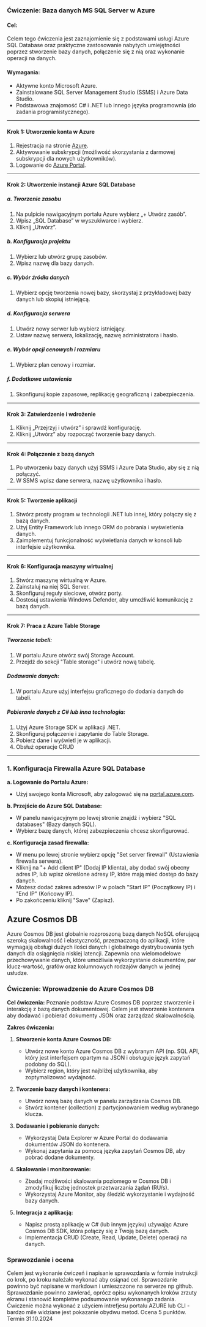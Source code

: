 
### Ćwiczenie: Baza danych MS SQL Server w Azure

#### Cel:
Celem tego ćwiczenia jest zaznajomienie się z podstawami usługi Azure SQL Database oraz praktyczne zastosowanie nabytych umiejętności poprzez stworzenie bazy danych, połączenie się z nią oraz wykonanie operacji na danych.

#### Wymagania:
- Aktywne konto Microsoft Azure.
- Zainstalowane SQL Server Management Studio (SSMS) i Azure Data Studio.
- Podstawowa znajomość C# i .NET lub innego języka programownia (do zadania programistycznego).

---

#### Krok 1: Utworzenie konta w Azure

1. Rejestracja na stronie [Azure](https://azure.com/).
2. Aktywowanie subskrypcji (możliwość skorzystania z darmowej subskrypcji dla nowych użytkowników).
3. Logowanie do [Azure Portal](https://portal.azure.com/).

---

#### Krok 2: Utworzenie instancji Azure SQL Database

##### a. Tworzenie zasobu
1. Na pulpicie nawigacyjnym portalu Azure wybierz „+ Utwórz zasób”.
2. Wpisz „SQL Database” w wyszukiwarce i wybierz.
3. Kliknij „Utwórz”.

##### b. Konfiguracja projektu
1. Wybierz lub utwórz grupę zasobów.
2. Wpisz nazwę dla bazy danych.

##### c. Wybór źródła danych
1. Wybierz opcję tworzenia nowej bazy, skorzystaj z przykładowej bazy danych lub skopiuj istniejącą.

##### d. Konfiguracja serwera
1. Utwórz nowy serwer lub wybierz istniejący.
2. Ustaw nazwę serwera, lokalizację, nazwę administratora i hasło.

##### e. Wybór opcji cenowych i rozmiaru
1. Wybierz plan cenowy i rozmiar.

##### f. Dodatkowe ustawienia
1. Skonfiguruj kopie zapasowe, replikację geograficzną i zabezpieczenia.

---

#### Krok 3: Zatwierdzenie i wdrożenie

1. Kliknij „Przejrzyj i utwórz” i sprawdź konfigurację.
2. Kliknij „Utwórz” aby rozpocząć tworzenie bazy danych.

---

#### Krok 4: Połączenie z bazą danych

1. Po utworzeniu bazy danych użyj SSMS i Azure Data Studio, aby się z nią połączyć.
2. W SSMS wpisz dane serwera, nazwę użytkownika i hasło.

---

#### Krok 5: Tworzenie aplikacji

1. Stwórz prosty program w technologii .NET lub innej, który połączy się z bazą danych.
2. Użyj Entity Framework lub innego ORM do pobrania i wyświetlenia danych.
3. Zaimplementuj funkcjonalność wyświetlania danych w konsoli lub interfejsie użytkownika.

---

#### Krok 6: Konfiguracja maszyny wirtualnej

1. Stwórz maszynę wirtualną w Azure.
2. Zainstaluj na niej SQL Server.
3. Skonfiguruj reguły sieciowe, otwórz porty.
4. Dostosuj ustawienia Windows Defender, aby umożliwić komunikację z bazą danych.

---

#### Krok 7: Praca z Azure Table Storage

##### Tworzenie tabeli:
1. W portalu Azure otwórz swój Storage Account.
2. Przejdź do sekcji "Table storage" i utwórz nową tabelę.

##### Dodawanie danych:
1. W portalu Azure użyj interfejsu graficznego do dodania danych do tabeli.

##### Pobieranie danych z C# lub inna technologia:
1. Użyj Azure Storage SDK w aplikacji .NET.
2. Skonfiguruj połączenie i zapytanie do Table Storage.
3. Pobierz dane i wyświetl je w aplikacji.
4. Obsłuż operacje CRUD 
---

### 1. Konfiguracja Firewalla Azure SQL Database

**a. Logowanie do Portalu Azure:**
   - Użyj swojego konta Microsoft, aby zalogować się na [portal.azure.com](https://portal.azure.com/).

**b. Przejście do Azure SQL Database:**
   - W panelu nawigacyjnym po lewej stronie znajdź i wybierz "SQL databases" (Bazy danych SQL).
   - Wybierz bazę danych, której zabezpieczenia chcesz skonfigurować.

**c. Konfiguracja zasad firewalla:**
   - W menu po lewej stronie wybierz opcję "Set server firewall" (Ustawienia firewalla serwera).
   - Kliknij na "+ Add client IP" (Dodaj IP klienta), aby dodać swój obecny adres IP, lub wpisz określone adresy IP, które mają mieć dostęp do bazy danych.
   - Możesz dodać zakres adresów IP w polach "Start IP" (Początkowy IP) i "End IP" (Końcowy IP).
   - Po zakończeniu kliknij "Save" (Zapisz).


## Azure Cosmos DB
Azure Cosmos DB jest globalnie rozproszoną bazą danych NoSQL oferującą szeroką skalowalność i elastyczność, przeznaczoną do aplikacji, które wymagają obsługi dużych ilości danych i globalnego dystrybuowania tych danych dla osiągnięcia niskiej latencji. Zapewnia ona wielomodelowe przechowywanie danych, które umożliwia wykorzystanie dokumentów, par klucz-wartość, grafów oraz kolumnowych rodzajów danych w jednej usłudze.
 
### Ćwiczenie: Wprowadzenie do Azure Cosmos DB

**Cel ćwiczenia:**
Poznanie podstaw Azure Cosmos DB poprzez stworzenie i interakcję z bazą danych dokumentowej. Celem jest stworzenie kontenera aby dodawać i pobierać dokumenty JSON oraz zarządzać skalowalnością.

**Zakres ćwiczenia:**

1. **Stworzenie konta Azure Cosmos DB:**
   - Utwórz nowe konto Azure Cosmos DB z wybranym API (np. SQL API, który jest interfejsem opartym na JSON i obsługuje język zapytań podobny do SQL).
   - Wybierz region, który jest najbliżej użytkownika, aby zoptymalizować wydajność.

2. **Tworzenie bazy danych i kontenera:**
   - Utwórz nową bazę danych w panelu zarządzania Cosmos DB.
   - Stwórz kontener (collection) z partycjonowaniem według wybranego klucza.

3. **Dodawanie i pobieranie danych:**
   - Wykorzystaj Data Explorer w Azure Portal do dodawania dokumentów JSON do kontenera.
   - Wykonaj zapytania za pomocą języka zapytań Cosmos DB, aby pobrać dodane dokumenty.

4. **Skalowanie i monitorowanie:**
   - Zbadaj możliwości skalowania poziomego w Cosmos DB i zmodyfikuj liczbę jednostek przetwarzania żądań (RU/s).
   - Wykorzystaj Azure Monitor, aby śledzić wykorzystanie i wydajność bazy danych.

5. **Integracja z aplikacją:**
   - Napisz prostą aplikację w C# (lub innym języku) używając Azure Cosmos DB SDK, która połączy się z Twoją bazą danych.
   - Implementacja CRUD (Create, Read, Update, Delete) operacji na danych.


### Sprawozdanie i ocena
 Celem jest wykonanie ćwiczeń i napisanie sprawozdania w formie instrukcji co krok, po kroku należało wykonać aby osiąnać cel. Sprawozdanie powinno być napisane w markdown i umieszczone na serverze np github. Sprawozdanie powinno zawierać, oprócz opisu wykonanych kroków zrzuty ekranu i stanowić kompletne podsumowanie wykonanego zadania. Ćwiczenie można wykonać z użyciem intrefjesu portalu AZURE lub CLI - bardzo mile widziane jest pokazanie obydwu metod.  Ocena 5 punktów. Termin 31.10.2024

